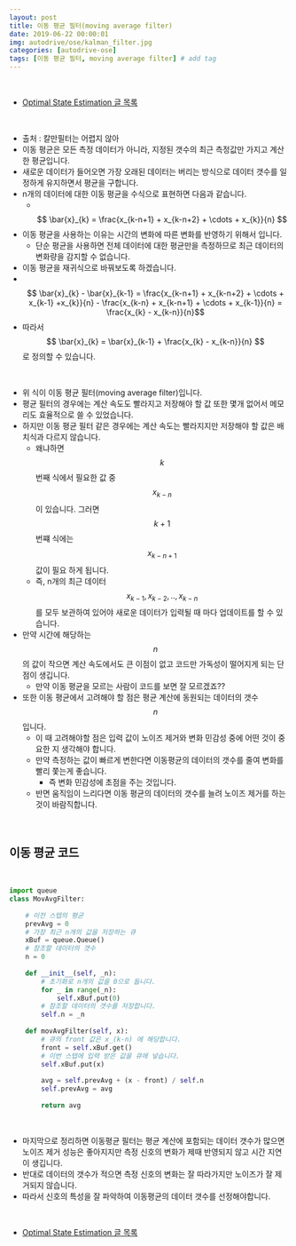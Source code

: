 ```yaml
---
layout: post
title: 이동 평균 필터(moving average filter)
date: 2019-06-22 00:00:01
img: autodrive/ose/kalman_filter.jpg
categories: [autodrive-ose] 
tags: [이동 평균 필터, moving average filter] # add tag
---
```


<br>

- [Optimal State Estimation 글 목록](https://gaussian37.github.io/autodrive-ose-table/)

<br>

- 출처 : 칼만필터는 어렵지 않아
- 이동 평균은 모든 측정 데이터가 아니라, 지정된 갯수의 최근 측정값만 가지고 계산한 평균입니다.
- 새로운 데이터가 들어오면 가장 오래된 데이터는 버리는 방식으로 데이터 갯수를 일정하게 유지하면서 평균을 구합니다.
- n개의 데이터에 대한 이동 평균을 수식으로 표현하면 다음과 같습니다.
    - 　$$ \bar{x}_{k} = \frac{x_{k-n+1} + x_{k-n+2} + \cdots + x_{k}}{n} $$
- 이동 평균을 사용하는 이유는 시간의 변화에 따른 변화를 반영하기 위해서 입니다.
    - 단순 평균을 사용하면 전체 데이터에 대한 평균만을 측정하므로 최근 데이터의 변화량을 감지할 수 없습니다.
- 이동 평균을 재귀식으로 바꿔보도록 하겠습니다.
- 　$$ \bar{x}_{k} - \bar{x}_{k-1} = \frac{x_{k-n+1} + x_{k-n+2} + \cdots + x_{k-1} +x_{k}}{n} - \frac{x_{k-n} + x_{k-n+1} + \cdots + x_{k-1}}{n} = \frac{x_{k} - x_{k-n}}{n}$$
- 따라서 $$ \bar{x}_{k} = \bar{x}_{k-1} + \frac{x_{k} - x_{k-n}}{n} $$ 로 정의할 수 있습니다.

<br>

- 위 식이 이동 평균 필터(moving average filter)입니다.
- 평균 필터의 경우에는 계산 속도도 빨라지고 저장해야 할 값 또한 몇개 없어서 메모리도 효율적으로 쓸 수 있었습니다.
- 하지만 이동 평균 필터 같은 경우에는 계산 속도는 빨라지지만 저장해야 할 값은 배치식과 다르지 않습니다.
    - 왜냐하면 $$ k $$번째 식에서 필요한 값 중 $$ x_{k-n} $$이 있습니다. 그러면 $$ k + 1 $$번쨰 식에는 $$ x_{k-n+1} $$ 값이 필요 하게 됩니다.
    - 즉, n개의 최근 데이터 $$ x_{k-1}, x_{k-2}, .. , x_{k-n} $$를 모두 보관하여 있어야 새로운 데이터가 입력될 때 마다 업데이트를 할 수 있습니다.
- 만약 시간에 해당하는 $$ n $$의 값이 작으면 계산 속도에서도 큰 이점이 없고 코드만 가독성이 떨어지게 되는 단점이 생깁니다.
    - 만약 이동 평균을 모르는 사람이 코드를 보면 잘 모르겠죠??
- 또한 이동 평균에서 고려해야 할 점은 평균 계산에 동원되는 데이터의 갯수 $$ n $$ 입니다.
    - 이 때 고려해야할 점은 입력 값이 노이즈 제거와 변화 민감성 중에 어떤 것이 중요한 지 생각해야 합니다.
    - 만약 측정하는 값이 빠르게 변한다면 이동평균의 데이터의 갯수를 줄여 변화를 빨리 쫓는게 좋습니다.
        - 즉 변화 민감성에 초점을 주는 것입니다.
    - 반면 움직임이 느리다면 이동 평균의 데이터의 갯수를 늘려 노이즈 제거를 하는 것이 바람직합니다.

<br>

## **이동 평균 코드**

<br>

```python
import queue
class MovAvgFilter:
    
    # 이전 스텝의 평균
    prevAvg = 0
    # 가장 최근 n개의 값을 저장하는 큐
    xBuf = queue.Queue()
    # 참조할 데이터의 갯수
    n = 0
    
    def __init__(self, _n):
        # 초기화로 n개의 값을 0으로 둡니다.
        for _ in range(_n):
            self.xBuf.put(0)
        # 참조할 데이터의 갯수를 저장합니다.
        self.n = _n
    
    def movAvgFilter(self, x):
        # 큐의 front 값은 x_(k-n) 에 해당합니다.
        front = self.xBuf.get()
        # 이번 스텝에 입력 받은 값을 큐에 넣습니다.
        self.xBuf.put(x)
        
        avg = self.prevAvg + (x - front) / self.n     
        self.prevAvg = avg
        
        return avg      
```

<br>

- 마지막으로 정리하면 이동평균 필터는 평균 계산에 포함되는 데이터 갯수가 많으면 노이즈 제거 성능은 좋아지지만 측정 신호의 변화가 제때 반영되지 않고 시간 지연이 생깁니다.
- 반대로 데이터의 갯수가 적으면 측정 신호의 변화는 잘 따라가지만 노이즈가 잘 제거되지 않습니다.
- 따라서 신호의 특성을 잘 파악하여 이동평균의 데이터 갯수를 선정해야합니다.

<br>

- [Optimal State Estimation 글 목록](https://gaussian37.github.io/autodrive-ose-table/)

<br>